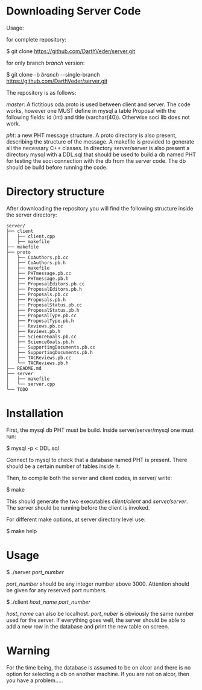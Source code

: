 Downloading Server Code
=======================

Usage:

for complete repository:

$ git clone  https://github.com/DarthVeder/server.git

for only branch *branch* version:

$ git clone -b *branch* --single-branch https://github.com/DarthVeder/server.git

The repository is as follows:

*master*: A fictitious oda.proto is used between client and server. The code
works, however one MUST define in mysql a table Proposal with the following
fields: id (int) and title (varchar(40)). Otherwise soci lib does not work.

*pht*: a new PHT message structure. A proto directory is also present,
describing the structure of the message. A makefile is provided to generate all
the necessary C++ classes. In directory server/server is also present a
directory mysql with a DDL.sql that should be used to build a db named PHT for
testing the soci connection with the db from the server code. The db should be
build before running the code.

Directory structure
===================

After downloading the repository you will find the following structure inside the server directory:
```
server/
├── client
│   ├── client.cpp
│   ├── makefile
├── makefile
├── proto
│   ├── CoAuthors.pb.cc
│   ├── CoAuthors.pb.h
│   ├── makefile
│   ├── PHTmessage.pb.cc
│   ├── PHTmessage.pb.h
│   ├── ProposalEditors.pb.cc
│   ├── ProposalEditors.pb.h
│   ├── Proposals.pb.cc
│   ├── Proposals.pb.h
│   ├── ProposalStatus.pb.cc
│   ├── ProposalStatus.pb.h
│   ├── ProposalType.pb.cc
│   ├── ProposalType.pb.h
│   ├── Reviews.pb.cc
│   ├── Reviews.pb.h
│   ├── ScienceGoals.pb.cc
│   ├── ScienceGoals.pb.h
│   ├── SupportingDocuments.pb.cc
│   ├── SupportingDocuments.pb.h
│   ├── TACReviews.pb.cc
│   └── TACReviews.pb.h
├── README.md
├── server
│   ├── makefile
│   └── server.cpp
└── TODO
```

Installation
============

First, the mysql db PHT  must be build. Inside server/server/mysql one must run:

$ mysql -p < DDL.sql

Connect to mysql to check that a database named PHT is present. There should be
a certain number of tables inside it.

Then, to compile both the server and client codes, in server/ write:

$ make

This should generate the two executables *client/client* and *server/server*. The server should be running
before the client is invoked. 

For different make options, at server directory level use:

$ make help

Usage
=====

$ ./server *port_number*

*port_number* should be any integer number above 3000. Attention should be given for any reserved
port numbers.

$ ./client *host_name* *port_number*

*host_name* can also be localhost. *port_nuber* is obviously the same number used for the server.
If everything goes well, the server should be able to add a new row in the database and print the
new table on screen.

Warning
=======

For the time being, the database is assumed to be on alcor and there is no option for selecting 
a db on another machine. If you are not on alcor, then you have a problem.....
